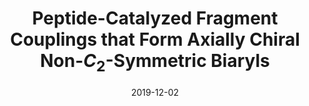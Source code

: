 ---
title: "Peptide-Catalyzed Fragment Couplings that Form Axially Chiral Non-<em>C</em><sub>2</sub>-Symmetric Biaryls"
date: "2019-12-02"
section: "chemistry"
category: "publications"
featuredImage: "/images/chemistry/atrop_tile.svg"
excerpt: "Coombs, G., Sak, M. H., Miller, S. J. <br><em>Angew. Chem. Int. Ed.</em> <strong>2020</strong>, <em>59</em>, 2875. DOI: 10.1002/anie.201913563"
pdfUrl: "/pdfs/Coombs_et_al-2020-Angewandte_Chemie_International_Edition.pdf"  # Optional, only for publications
---